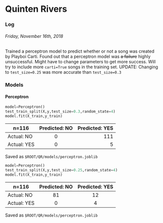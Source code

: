 # Quinten Rivers
### Log
###### Friday, November 16th, 2018
Trained a perceptron model to predict whether or not a song was created by Playboi Carti. Found out that a perceptron model was ~~a failure~~ highly unsuccessful. Might have to change parameters to get more success. Will try to include more `carti=True` songs in the training set.
UPDATE:
Changing to `test_size=0.25` was more accurate than `test_size=0.3`
### Models
#### Perceptron
```python
model=Perceptron()
test_train_split(X,y,test_size=0.3,random_state=4)
model.fit(X_train,y_train)
```
|n=116      |Predicted: NO|Predicted: YES|
|-----------|:-----------:|-------------:|
|Actual: NO |0            |111           |
|Actual: YES|0            |5             |

Saved as `$ROOT/QR/models/perceptron.joblib`
```python
model=Perceptron()
test_train_split(X,y,test_size=0.25,random_state=4)
model.fit(X_train,y_train)
```
|n=116      |Predicted: NO|Predicted: YES|
|-----------|:-----------:|:------------:|
|Actual: NO |81           |12            |
|Actual: YES|0            |4             |

Saved as `$ROOT/QR/models/perceptron.joblib`
